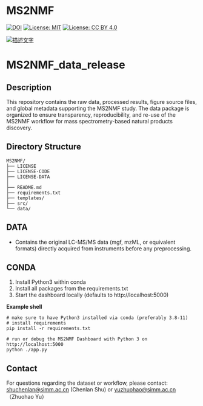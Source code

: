 # MS2NMF

[![DOI](https://zenodo.org/badge/DOI/10.5281/zenodo.17181796.svg)](https://doi.org/10.5281/zenodo.17181796)
[![License: MIT](https://img.shields.io/badge/License-MIT-green.svg)](LICENSE-CODE)
[![License: CC BY 4.0](https://img.shields.io/badge/License-CC%20BY%204.0-lightgrey.svg)](LICENSE-DATA)


[![描述文字](https://imgtu.com/uploads/0qfrkip8/t-20250923094948.webp)](https://imgtu.com/upload/0qfrkip8/20250923094948)

MS2NMF_data_release
===================

Description
-----------
This repository contains the raw data, processed results, figure source files, 
and global metadata supporting the MS2NMF study. The data package is organized 
to ensure transparency, reproducibility, and re-use of the MS2NMF workflow 
for mass spectrometry-based natural products discovery.

## Directory Structure

```plaintext
MS2NMF/
├── LICENSE          
├── LICENSE-CODE     
├── LICENSE-DATA     
│
├── README.md       
├── requirements.txt
├── templates/
├── src/             
└── data/            
``` 

## DATA
   - Contains the original LC-MS/MS data (mgf, mzML, or equivalent formats) 
     directly acquired from instruments before any preprocessing.

## CONDA
1. Install Python3 within conda
2. Install all packages from the requirements.txt
3. Start the dashboard locally (defaults to http://localhost:5000)

**Example shell**
```shell
# make sure to have Python3 installed via conda (preferably 3.8-11)
# install requirements
pip install -r requirements.txt

# run or debug the MS2NMF Dashboard with Python 3 on http://localhost:5000
python ./app.py
```

Contact
-------
For questions regarding the dataset or workflow, please contact:
shuchenlan@simm.ac.cn  (Chenlan Shu) or yuzhuohao@simm.ac.cn （Zhuohao Yu）





